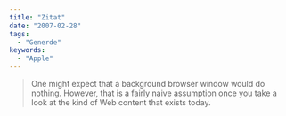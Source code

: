 ```yaml
---
title: "Zitat"
date: "2007-02-28"
tags:
  - "Generde"
keywords:
  - "Apple"
---
```


> One might expect that a background browser window would do nothing. However, that is a fairly naive assumption once you take a look at the kind of Web content that exists today.
